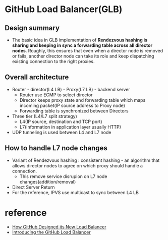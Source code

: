 # GitHub Load Balancer(GLB)

## Design summary
* The basic idea in GLB implementation of **Rendezvous hashing is sharing and keeping in sync a forwarding table across all director nodes**. Roughly, this ensures that even when a director node is removed or fails, another director node can take its role and keep dispatching existing connection to the right proxies.

## Overall architecture
* Router - director(L4 LB) - Proxy(L7 LB) - backend server
  * Router use ECMP to select director
  * Director keeps proxy state and forwarding table which maps incoming packet(IP source address to Proxy node)
  * Forwarding table is synchronized between Directors
* Three tier (L4/L7 split strategy)
  * L4(IP source, destination and TCP port)
  * L7(information in application layer usually HTTP)
* UDP tunneling is used between L4 and L7 node

## How to handle L7 node changes
* Variant of Rendezvous hashing : consistent hashing - an algorithm that allows director nodes to agree on which proxy should handle a connection. 
  * This remove service disrupion on L7 node changes(addition/removal)
* Direct Server Return
* For the reference, IPVS use multicast to sync between L4 LB

# reference
* [How GitHub Designed its New Load Balancer](https://www.infoq.com/news/2016/09/github-load-balancer-design)
* [Introducing the GitHub Load Balancer](http://githubengineering.com/introducing-glb/)
  
